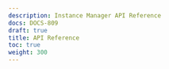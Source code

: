 ```yaml
---
description: Instance Manager API Reference
docs: DOCS-809
draft: true
title: API Reference
toc: true
weight: 300
---
```


